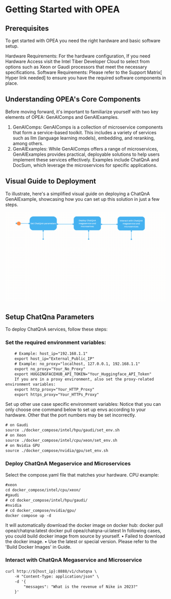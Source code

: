# Getting Started with OPEA

## Prerequisites

To get started with OPEA you need the right hardware and basic software setup.

Hardware Requirements: For the hardware configuration, If you need Hardware Access visit the Intel Tiber Developer Cloud to select from options such as Xeon or Gaudi processors that meet the necessary specifications.
Software Requirements: Please refer to the Support Matrix[ Hyper link needed]  to ensure you have the required software components in place.

## Understanding OPEA's Core Components

Before moving forward, it's important to familiarize yourself with two key elements of OPEA: GenAIComps and GenAIExamples.
1.	GenAIComps: GenAIComps is a collection of microservice components that form a service-based toolkit. This includes a variety of services such as llm (language learning models), embedding, and reranking, among others.
2.	GenAIExamples: While GenAIComps offers a range of microservices, GenAIExamples provides practical, deployable solutions to help users implement these services effectively. Examples include ChatQnA and DocSum, which leverage the microservices for specific applications. 

## Visual Guide to Deployment
To illustrate, here's a simplified visual guide on deploying a ChatQnA GenAIExample, showcasing how you can set up this solution in just a few steps. 

![Getting started with OPEA](assets/getting_started.gif)

## Setup ChatQna Parameters
To deploy ChatQnA services, follow these steps:

### Set the required environment variables:
```
    # Example: host_ip="192.168.1.1"
	export host_ip="External_Public_IP"
	# Example: no_proxy="localhost, 127.0.0.1, 192.168.1.1"
	export no_proxy="Your_No_Proxy"
    export HUGGINGFACEHUB_API_TOKEN="Your_Huggingface_API_Token"
	If you are in a proxy environment, also set the proxy-related environment variables:
	export http_proxy="Your_HTTP_Proxy"
    export https_proxy="Your_HTTPs_Proxy"
```

Set up other use case specific environment variables:
Notice that you can only choose one command below to set up envs according to your hardware. Other that the port numbers may be set incorrectly.

```
# on Gaudi
source ./docker_compose/intel/hpu/gaudi/set_env.sh
# on Xeon
source ./docker_compose/intel/cpu/xeon/set_env.sh
# on Nvidia GPU
source ./docker_compose/nvidia/gpu/set_env.sh
```

### Deploy ChatQnA Megaservice and Microservices
Select the compose.yaml file that matches your hardware.
CPU example:
```
#xeon
cd docker_compose/intel/cpu/xeon/
#gaudi
# cd docker_compose/intel/hpu/gaudi/
#nvidia
# cd docker_compose/nvidia/gpu/
docker compose up -d
```
It will automatically download the docker image on docker hub:
docker pull opea/chatqna:latest
docker pull opea/chatqna-ui:latest
In following cases, you could build docker image from source by yourself.
•	Failed to download the docker image.
•	Use the latest or special version.
Please refer to the 'Build Docker Images' in Guide.

### Interact with ChatQnA Megaservice and Microservice 
```
curl http://${host_ip}:8888/v1/chatqna \
    -H "Content-Type: application/json" \
    -d '{
        "messages": "What is the revenue of Nike in 2023?"
    }'
```


